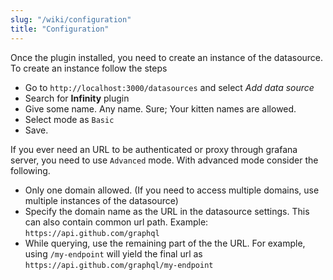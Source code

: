 ```yaml
---
slug: "/wiki/configuration"
title: "Configuration"
---
```


Once the plugin installed, you need to create an instance of the datasource. To create an instance follow the steps

* Go to `http://localhost:3000/datasources` and select *Add data source*
* Search for **Infinity** plugin
* Give some name. Any name. Sure; Your kitten names are allowed.
* Select mode as `Basic`
* Save.

If you ever need an URL to be authenticated or proxy through grafana server, you need to use `Advanced` mode.  With advanced mode consider the following.

* Only one domain allowed. (If you need to access multiple domains, use multiple instances of the datasource)
* Specify the domain name as the URL in the datasource settings. This can also contain common url path. Example: `https://api.github.com/graphql`
* While querying, use the remaining part of the the URL. For example, using `/my-endpoint` will yield the final url as `https://api.github.com/graphql/my-endpoint`
